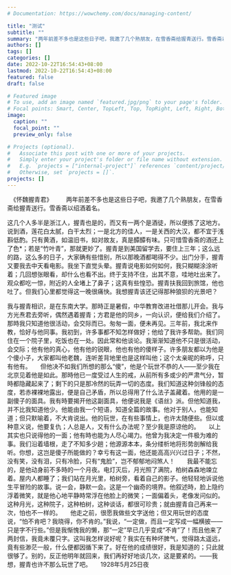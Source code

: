 ```yaml
---
# Documentation: https://wowchemy.com/docs/managing-content/

title: "测试"
subtitle: ""
summary: "两年前差不多也是这些日子吧，我邀了几个熟朋友，在雪香斋给握青送行。雪香斋以绍酒着名。这几个人多半是浙江人，握青也是的，而又有一两个是酒徒，所以便拣了这地方。说到酒，莲花白太腻，白干太烈；一是北方的佳人，一是关西的大汉，都不宜于浅斟低酌。"
authors: []
tags: []
categories: []
date: 2022-10-22T16:54:43+08:00
lastmod: 2022-10-22T16:54:43+08:00
featured: false
draft: false

# Featured image
# To use, add an image named `featured.jpg/png` to your page's folder.
# Focal points: Smart, Center, TopLeft, Top, TopRight, Left, Right, BottomLeft, Bottom, BottomRight.
image:
  caption: ""
  focal_point: ""
  preview_only: false

# Projects (optional).
#   Associate this post with one or more of your projects.
#   Simply enter your project's folder or file name without extension.
#   E.g. `projects = ["internal-project"]` references `content/project/deep-learning/index.md`.
#   Otherwise, set `projects = []`.
projects: []
---
```

　《怀魏握青君》
　　两年前差不多也是这些日子吧，我邀了几个熟朋友，在雪香斋给握青送行。雪香斋以绍酒着名。

这几个人多半是浙江人，握青也是的，而又有一两个是酒徒，所以便拣了这地方。说到酒，莲花白太腻，白干太烈；一是北方的佳人，一是关西的大汉，都不宜于浅斟低酌。只有黄酒，如温旧书，如对故友，真是醰醰有味。只可惜雪香斋的酒还上了色*；若是“竹叶青”，那就更妙了。握青是到美国留学去，要住上三年；这么远的路，这么多的日子，大家确有些惜别，所以那晚酒都喝得不少。出门分手，握青又要我去中天看电影。我坐下直觉头晕。握青说电影如何如何，我只糊糊涂涂听着；几回想张眼看，却什么也看不出。终于支持不住，出其不意，哇地吐出来了。观众都吃一惊，附近的人全堵上了鼻子；这真有些惶恐。握青扶我回到旅馆，他也吐了。但我们心里都觉得这一晚很痛快。我想握青该还记得那种狼狈的光景吧？　　

我与握青相识，是在东南大学。那時正是暑假，中华教育改进社借那儿开会。我与方光焘君去旁听，偶然遇着握青；方君是他的同乡，一向认识，便给我们介绍了。那時我只知道他很活动，会交际而已。匆匆一面，便未再见。三年前，我北来作教，恰好与他同事。我初到，许多事都不知怎样做好；他给了我许多帮助。我们同住在一个院子里，吃饭也在一处。因此常和他谈论。我渐渐知道他不只是很活动，会交际；他有他的真心，他有他的锐眼，他也有他的傻样子。许多朋友都以为他是个傻小子，大家都叫他老魏，连听差背地里也是这样叫他；这个太亲昵的称呼，只有他有。　　但他决不如我们所想的那么“傻”，他是个玩世不恭的人——至少我在北京见着他是如此。那時他已一度受过人生的戒，从前所有多或少的严肃气分，暂時都隐藏起来了；剩下的只是那冷然的玩弄一切的态度。我们知道这种剑锋般的态度，若赤裸裸地露出，便是自己矛盾，所以总得用了什么法子盖藏着。他用的是一副傻子的面具。我有時要揭开他这副面具，他便说我是《语丝》派。但他知道我，并不比我知道他少。他能由我一个短语，知道全篇的故事。他对于别人，也能知道；但只默喻着，不大肯说出。他的玩世，在有些事情上，也许太随便些。但以或种意义说，他要复仇；人总是人，又有什么办法呢？至少我是原谅他的。　　以上其实也只说得他的一面；他有時也能为人尽心竭力。他曾为我决定一件极为难的事。我们沿着墙根，走了不知多少趟；他源源本本，条分缕析地将形势剖解给我听。你想，这岂是傻子所能做的？幸亏有这一面，他还能高高兴兴过日子；不然，没有笑，没有泪，只有冷脸，只有“鬼脸”，岂不郁郁地闷煞人！　　我最不能忘的，是他动身前不多時的一个月夜。电灯灭后，月光照了满院，柏树森森地竦立着。屋内人都睡了；我们站在月光里，柏树旁，看着自己的影子。他轻轻地诉说他生平冒险的故事。说一会，静默一会。这是一个幽奇的境界。他叙述時，脸上隐约浮着微笑，就是他心地平静時常浮在他脸上的微笑；一面偏着头，老像发问似的。这种月光，这种院子，这种柏树，这种谈话，都很可珍贵；就由握青自己再来一次，怕也不一样的。　　他走之前，很愿我做些文字送他；但又用玩世的态度说，“怕不肯吧？我晓得，你不肯的。”我说，“一定做，而且一定写成一幅横披——只是字不行些。”但是我惭愧我的懒，那“一定”早已几乎变成“不肯”了！而且他来了两封信，我竟未覆只字。这叫我怎样说好呢？我实在有种坏脾气，觉得路太遥远，竟有些渺茫一般，什么便都因循下来了。好在他的成绩很好，我是知道的；只此就很够了。别的，反正他明年就回来，我们再好好地谈几次，这是要紧的。——我想，握青也许不那么玩世了吧。　　1928年5月25日夜